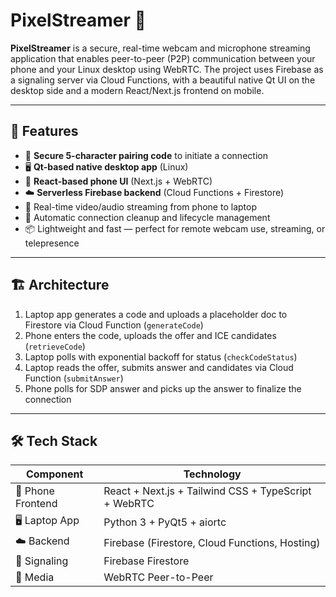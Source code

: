# PixelStreamer 🎥

**PixelStreamer** is a secure, real-time webcam and microphone streaming application that enables peer-to-peer (P2P) communication between your phone and your Linux desktop using WebRTC. The project uses Firebase as a signaling server via Cloud Functions, with a beautiful native Qt UI on the desktop side and a modern React/Next.js frontend on mobile.

---

## 🚀 Features

- 🔐 **Secure 5-character pairing code** to initiate a connection
- 🖥️ **Qt-based native desktop app** (Linux)
- 📱 **React-based phone UI** (Next.js + WebRTC)
- ☁️ **Serverless Firebase backend** (Cloud Functions + Firestore)
- 🎥 Real-time video/audio streaming from phone to laptop
- 🔄 Automatic connection cleanup and lifecycle management
- 📦 Lightweight and fast — perfect for remote webcam use, streaming, or telepresence

---

## 🏗️ Architecture

1. Laptop app generates a code and uploads a placeholder doc to Firestore via Cloud Function (`generateCode`)
2. Phone enters the code, uploads the offer and ICE candidates (`retrieveCode`)
3. Laptop polls with exponential backoff for status (`checkCodeStatus`)
4. Laptop reads the offer, submits answer and candidates via Cloud Function (`submitAnswer`)
5. Phone polls for SDP answer and picks up the answer to finalize the connection

---

## 🛠️ Tech Stack

| Component | Technology |
|----------|------------|
| 📱 Phone Frontend | React + Next.js + Tailwind CSS + TypeScript + WebRTC |
| 🖥️ Laptop App | Python 3 + PyQt5 + aiortc |
| ☁️ Backend | Firebase (Firestore, Cloud Functions, Hosting) |
| 🔄 Signaling | Firebase Firestore |
| 🧪 Media | WebRTC Peer-to-Peer |